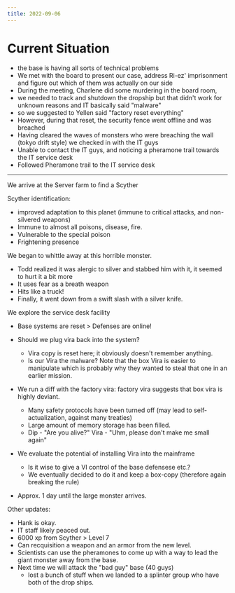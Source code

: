```yaml
---
title: 2022-09-06
---
```


# Current Situation

- the base is having all sorts of technical problems
- We met with the board to present our case, address Ri-ez' imprisonment and figure out which of them was actually on our side
- During the meeting, Charlene did some murdering in the board room, 
- we needed to track and shutdown the dropship but that didn't work for unknown reasons and IT basically said "malware"
- so we suggested to Yellen said "factory reset everything"
- However, during that reset, the security fence went offline and was breached
- Having cleared the waves of monsters who were breaching the wall (tokyo drift style) we checked in with the IT guys
- Unable to contact the IT guys, and noticing a pheramone trail towards the IT service desk
- Followed Pheramone trail to the IT service desk

---

We arrive at the Server farm to find a Scyther 

Scyther identification:
* improved adaptation to this planet (immune to critical attacks, and non-silvered weapons)
* Immune to almost all poisons, disease, fire. 
* Vulnerable to the special poison
* Frightening presence

We began to whittle away at this horrible monster. 
* Todd realized it was alergic to silver and stabbed him with it, it seemed to hurt it a bit more
* It uses fear as a breath weapon
* Hits like a truck!
* Finally, it went down from a swift slash with a silver knife. 

We explore the service desk facility
* Base systems are reset > Defenses are online! 
* Should we plug vira back into the system?
    * Vira copy is reset here; it obviously doesn't remember anything. 
    * Is our Vira the malware? Note that the box Vira is easier to manipulate which is probably why they wanted to steal that one in an earlier mission.
* We run a diff with the factory vira: factory vira suggests that box vira is highly deviant. 
    * Many safety protocols have been turned off (may lead to self-actualization, against many treaties)
    * Large amount of memory storage has been filled.
    * Dip - "Are you alive?" Vira - "Uhm, please don't make me small again"


* We evaluate the potential of installing Vira into the mainframe
    * Is it wise to give a VI control of the base defensese etc.?
    * We eventually decided to do it and keep a box-copy  (therefore again breaking the rule)
* Approx. 1 day until the large monster arrives.

Other updates:
* Hank is okay. 
* IT staff likely peaced out.
* 6000 xp from Scyther > Level 7
* Can recquisition a weapon and an armor from the new level.  
* Scientists can use the pheramones to come up with a way to lead the giant monster away from the base. 
* Next time we will attack the "bad guy" base (40 guys)
    * lost a bunch of stuff when we landed to a splinter group who have both of the drop ships. 
